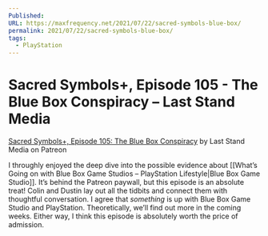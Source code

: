 ```yaml
---
Published: 
URL: https://maxfrequency.net/2021/07/22/sacred-symbols-blue-box/
permalink: 2021/07/22/sacred-symbols-blue-box/
tags:
  - PlayStation
---
```

# Sacred Symbols+, Episode 105 - The Blue Box Conspiracy – Last Stand Media

[Sacred Symbols+, Episode 105: The Blue Box Conspiracy](https://www.patreon.com/posts/sacred-symbols-53934629) by Last Stand Media on Patreon

I throughly enjoyed the deep dive into the possible evidence about [[What’s Going on with Blue Box Game Studios – PlayStation Lifestyle|Blue Box Game Studio]]. It’s behind the Patreon paywall, but this episode is an absolute treat! Colin and Dustin lay out all the tidbits and connect them with thoughtful conversation. I agree that *something* is up with Blue Box Game Studio and PlayStation. Theoretically, we’ll find out more in the coming weeks. Either way, I think this episode is absolutely worth the price of admission.